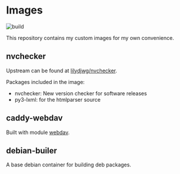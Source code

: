 # Images

![build](https://github.com/adamanteye/images/actions/workflows/build.yml/badge.svg)

This repository contains my custom images for my own convenience.

## nvchecker

Upstream can be found at [lilydjwg/nvchecker](https://github.com/lilydjwg/nvchecker).

Packages included in the image:

- nvchecker: New version checker for software releases
- py3-lxml: for the htmlparser source

## caddy-webdav

Built with module [webdav](https://caddyserver.com/docs/modules/http.handlers.webdav).

## debian-builer

A base debian container for building deb packages.
